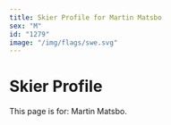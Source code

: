 ```yaml
---
title: Skier Profile for Martin Matsbo
sex: "M"
id: "1279"
image: "/img/flags/swe.svg" 
---
```


# Skier Profile

This page is for: Martin Matsbo.
    